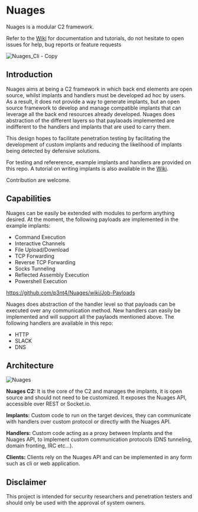 # Nuages
Nuages is a modular C2 framework.


Refer to the [Wiki](https://github.com/p3nt4/Nuages/wiki) for documentation and tutorials, do not hesitate to open issues for help, bug reports or feature requests

![Nuages_Cli - Copy](https://user-images.githubusercontent.com/19682240/80042830-104f8e00-84ce-11ea-90bc-233acc646f11.png)


## Introduction

Nuages aims at being a C2 framework in which back end elements are open source, whilst implants and handlers must be developed ad hoc by users. As a result, it does not provide a way to generate implants, but an open source framework to develop and manage compatible implants that can leverage all the back end resources already developed. Nuages does abstraction of the different layers so that paylaoads implemented are indifferent to the handlers and implants that are used to carry them.

This design hopes to facilitate penetration testing by facilitating the development of custom implants and reducing the likelihood of implants being detected by defensive solutions.

For testing and refererence, example implants and handlers are provided on this repo. A tutorial on writing implants is also available in the [Wiki](https://github.com/p3nt4/Nuages/wiki/Tutorial:-Creating-a-custom-full-featured-implant).

Contribution are welcome.

## Capabilities
Nuages can be easily be extended with modules to perform anything desired. At the moment, the following payloads are implemented in the example implants:
- Command Execution
- Interactive Channels
- File Upload/Download
- TCP Forwarding
- Reverse TCP Forwarding
- Socks Tunneling
- Reflected Assembly Execution
- Powershell Execution

https://github.com/p3nt4/Nuages/wiki/Job-Payloads

Nuages does abstraction of the handler level so that payloads can be executed over any communication method. New handlers can easily be implemented and will support all the  paylaods mentioned above. The following handlers are available in this repo:
 - HTTP
 - SLACK
 - DNS

## Architecture
![Nuages](https://user-images.githubusercontent.com/19682240/56617113-ffcfb380-65ec-11e9-99ca-fc0e674d4dcd.PNG)

**Nuages C2:** It is the core of the C2 and manages the implants, it is open source and should not need to be customized. It exposes the Nuages API, accessible over REST or Socket.io.

**Implants:** Custom code to run on the target devices, they can communicate with handlers over custom protocol or directly with the Nuages API.

**Handlers:** Custom code acting as a proxy between Implants and the Nuages API, to implement custom communication protocols (DNS tunneling, domain fronting, IRC etc...).

**Clients:** Clients rely on the Nuages API and can be implemented in any form such as cli or web application.


## Disclaimer
This project is intended for security researchers and penetration testers and should only be used with the approval of system owners.


